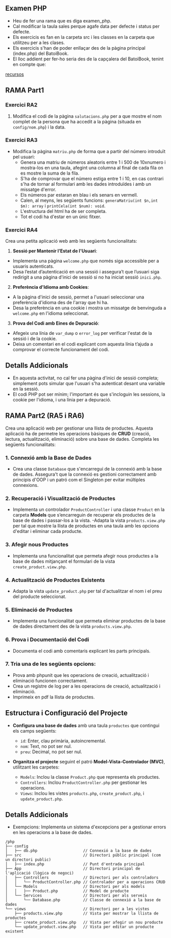 ## Examen PHP

* Heu de fer una rama que es diga examen_php.
* Cal modificar la taula sales perque agafe data per defecte i status per defecte.
* Els exercicis es fan en la carpeta src i les classes en la carpeta que utilitzeu per a les clases.
* Els exercicis s'han de poder enllaçar des de la pàgina principal (index.php) del BatoiBook.
* El lloc addient per fer-ho seria des de la capçalera del BatoiBook, tenint en compte que:
   
[recursos](examen.zip) 

## RAMA Part1

### Exercici RA2   

1. Modifica el codi de la pàgina `salutacions.php` per a que mostre el nom complet de la persona que ha accedit a la pàgina (situada en `config/nom.php`) i la data.
 
   
### Exercici RA3  

* Modifica  la pàgina `matriu.php` de forma que a partir del número introduït pel usuari:
  * Genera una matriu de números aleatoris entre 1 i 500 de 10xnumero i mostra-los en una taula, afegint una columna al final de cada fila on es mostre la suma de la fila.
  * S'ha de comprovar que el número estiga entre 1 i 10, en cas contrari s'ha de tornar al formulari amb les dades introduïdes i amb un missatge d'error.
  * Els números par estaran en blau i els senars en vermell.
  * Calen, al meyns, les següents funcions: `generaMatriu(int $n,int $m): array` i `printCela(int $num): void`.
  * L'estructura del html ha de ser completa. 
  * Tot el codi ha d'estar en un únic fitxer.

 
### Exercici RA4 
 
Crea una petita aplicació web amb les següents funcionalitats:

1. **Sessió per Mantenir l’Estat de l'Usuari**:
  - Implementa una pàgina `welcome.php` que només siga accessible per a usuaris autenticats.
  - Desa l’estat d’autenticació en una sessió i assegura’t que l’usuari siga redirigit a una pàgina d'inici de sessió si no ha iniciat sessió `inici.php`.

2. **Preferència d'Idioma amb Cookies**:
  - A la pàgina d'inici de sessió, permet a l'usuari seleccionar una preferència d'idioma  des de l'array que hi ha.
  - Desa la preferència en una cookie i mostra un missatge de benvinguda a `welcome.php` en l'idioma seleccionat.

3. **Prova del Codi amb Eines de Depuració**:
  - Afegeix una línia de `var_dump` o `error_log` per verificar l'estat de la sessió i de la cookie.
  - Deixa un comentari en el codi explicant com aquesta línia t’ajuda a comprovar el correcte funcionament del codi.

## Detalls Addicionals
- En aquesta activitat, no cal fer una pàgina d'inici de sessió completa; simplement pots simular que l'usuari s'ha autenticat desant una variable en la sessió.
- El codi PHP pot ser mínim; l'important és que s'incloguin les sessions, la cookie per l'idioma, i una línia per a depuració.

## RAMA Part2 (RA5 i RA6) 
  
Crea una aplicació web per gestionar una llista de productes. Aquesta aplicació ha de permetre les operacions bàsiques de **CRUD** (creació, lectura, actualització, eliminació) sobre una base de dades. Completa les següents funcionalitats:

### 1. Connexió amb la Base de Dades
- Crea una classe `Database` que s'encarregui de la connexió amb la base de dades. Assegura't que la connexió es gestioni correctament amb principis d'OOP i un patró com el Singleton per evitar múltiples connexions.

### 2. Recuperació i Visualització de Productes
- Implementa un controlador `ProductController` i una classe `Product` en la carpeta **Models** que s’encarreguin de recuperar els productes de la base de dades i passar-los a la vista.
-Adapta la vista `products.view.php` per tal que mostre la llista de productes en una taula amb les opcions d'editar i eliminar cada producte.

### 3. Afegir nous Productes
- Implementa una funcionalitat que permeta afegir nous productes a la base de dades mitjançant el formulari de la vista `create_product.view.php`.
 
### 4. Actualització de Productes Existents
 - Adapta la vista `update_product.php` per tal d'actualitzar el nom i el preu del producte seleccionat.

### 5. Eliminació de Productes
- Implementa una funcionalitat que permeta eliminar productes de la base de dades directament des de la vista `products.view.php`.

### 6. Prova i Documentació del Codi
- Documenta el codi amb comentaris explicant les parts principals.

### 7. Tria una de les següents opcions:
  
- Prova amb phpunit que les operacions de creació, actualització i eliminació funcionen correctament.
- Crea un registre de log per a les operacions de creació, actualització i eliminació.
- Imprimeix en pdf la llista de productes.

## Estructura i Configuració del Projecte

- **Configura una base de dades** amb una taula `productes` que contingui els camps següents:
  - `id`: Enter, clau primària, autoincremental.
  - `nom`: Text, no pot ser nul.
  - `preu`: Decimal, no pot ser nul.

- **Organitza el projecte** seguint el patró **Model-Vista-Controlador (MVC)**, utilitzant les carpetes:
  - `Models`: Inclou la classe `Product.php` que representa els productes.
  - `Controllers`: Inclou `ProductController.php` per gestionar les operacions.
  - `Views`: Inclou les vistes `products.php`, `create_product.php`, i `update_product.php`.

## Detalls Addicionals

- Exempcions: Implementa un sistema d'excepcions per a gestionar errors en les operacions a la base de dades. 
  
```
/php
├── config
│   ├── db.php                    // Connexió a la base de dades 
├── src                           // Directori públic principal (com un directori public)
│   ├── index.php                 // Punt d'entrada principal 
├── App                           // Directori principal de l'aplicació (lògica de negoci)
│   ├── Controllers               // Directori per als controladors 
│   │   └── ProductController.php // Controlador per a operacions CRUD
│   └── Models                    // Directori per als models  
│   │   ├── Product.php           // Model de producte
│   └── Services                  // Directori per als serveis
│       └── Database.php          // Classe de connexió a la base de dades
└── views                         // Directori per a les vistes
    ├── products.view.php         // Vista per mostrar la llista de productes
    ├── create_product.view.php   // Vista per afegir un nou producte
    └── update_product.view.php   // Vista per editar un producte existent 
```
 